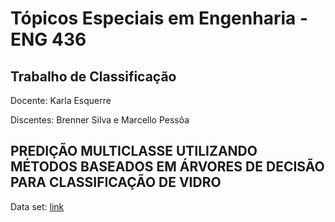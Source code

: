 # Tópicos Especiais em Engenharia - ENG 436
## Trabalho de Classificação

Docente: Karla Esquerre


Discentes: Brenner Silva e Marcello Pessôa

## PREDIÇÃO MULTICLASSE UTILIZANDO MÉTODOS BASEADOS EM ÁRVORES DE DECISÃO PARA CLASSIFICAÇÃO DE VIDRO

Data set: [link](https://www.kaggle.com/uciml/glass)
